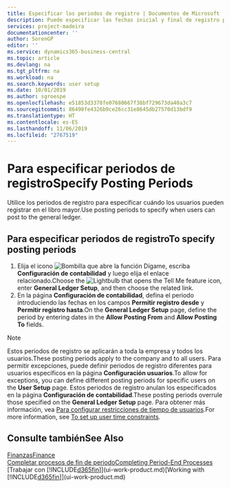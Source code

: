 ```yaml
---
title: Especificar los periodos de registro | Documentos de Microsoft
description: Puede especificar las fechas inicial y final de registro para configurar cuándo pueden los usuarios hacer registros en la contabilidad.
services: project-madeira
documentationcenter: ''
author: SorenGP
editor: ''
ms.service: dynamics365-business-central
ms.topic: article
ms.devlang: na
ms.tgt_pltfrm: na
ms.workload: na
ms.search.keywords: user setup
ms.date: 10/01/2019
ms.author: sgroespe
ms.openlocfilehash: e51853d3378fe07680667f38bf729673da40a3c7
ms.sourcegitcommit: 86498fe4326b9ce26cc31e8645db27570d13bdf9
ms.translationtype: HT
ms.contentlocale: es-ES
ms.lasthandoff: 11/06/2019
ms.locfileid: "2767519"
---
```

# <a name="specify-posting-periods"></a><span data-ttu-id="fd25a-103">Para especificar periodos de registro</span><span class="sxs-lookup"><span data-stu-id="fd25a-103">Specify Posting Periods</span></span>
<span data-ttu-id="fd25a-104">Utilice los periodos de registro para especificar cuándo los usuarios pueden registrar en el libro mayor.</span><span class="sxs-lookup"><span data-stu-id="fd25a-104">Use posting periods to specify when users can post to the general ledger.</span></span>  

## <a name="to-specify-posting-periods"></a><span data-ttu-id="fd25a-105">Para especificar periodos de registro</span><span class="sxs-lookup"><span data-stu-id="fd25a-105">To specify posting periods</span></span>
1. <span data-ttu-id="fd25a-106">Elija el icono ![Bombilla que abre la función Dígame](media/ui-search/search_small.png "Dígame qué desea hacer"), escriba **Configuración de contabilidad** y luego elija el enlace relacionado.</span><span class="sxs-lookup"><span data-stu-id="fd25a-106">Choose the ![Lightbulb that opens the Tell Me feature](media/ui-search/search_small.png "Tell me what you want to do") icon, enter **General Ledger Setup**, and then choose the related link.</span></span>  
2. <span data-ttu-id="fd25a-107">En la página **Configuración de contabilidad**, defina el periodo introduciendo las fechas en los campos **Permitir registro desde** y **Permitir registro hasta**.</span><span class="sxs-lookup"><span data-stu-id="fd25a-107">On the **General Ledger Setup** page, define the period by entering dates in the **Allow Posting From** and **Allow Posting To** fields.</span></span>  

> [!NOTE]  
>   <span data-ttu-id="fd25a-108">Estos periodos de registro se aplicarán a toda la empresa y todos los usuarios.</span><span class="sxs-lookup"><span data-stu-id="fd25a-108">These posting periods apply to the company and to all users.</span></span> <span data-ttu-id="fd25a-109">Para permitir excepciones, puede definir periodos de registro diferentes para usuarios específicos en la página **Configuración usuarios**.</span><span class="sxs-lookup"><span data-stu-id="fd25a-109">To allow for exceptions, you can define different posting periods for specific users on the **User Setup** page.</span></span> <span data-ttu-id="fd25a-110">Estos periodos de registro anulan los especificados en la página **Configuración de contabilidad**.</span><span class="sxs-lookup"><span data-stu-id="fd25a-110">These posting periods overrule those specified on the **General Ledger Setup** page.</span></span> <span data-ttu-id="fd25a-111">Para obtener más información, vea [Para configurar restricciones de tiempo de usuarios](ui-define-granular-permissions.md#to-set-up-user-time-constraints).</span><span class="sxs-lookup"><span data-stu-id="fd25a-111">For more information, see [To set up user time constraints](ui-define-granular-permissions.md#to-set-up-user-time-constraints).</span></span>

## <a name="see-also"></a><span data-ttu-id="fd25a-112">Consulte también</span><span class="sxs-lookup"><span data-stu-id="fd25a-112">See Also</span></span>
[<span data-ttu-id="fd25a-113">Finanzas</span><span class="sxs-lookup"><span data-stu-id="fd25a-113">Finance</span></span>](finance.md)  
[<span data-ttu-id="fd25a-114">Completar procesos de fin de periodo</span><span class="sxs-lookup"><span data-stu-id="fd25a-114">Completing Period-End Processes</span></span>](year-how-complete-period-end-processes.md)  
<span data-ttu-id="fd25a-115">[Trabajar con [!INCLUDE[d365fin](includes/d365fin_md.md)]](ui-work-product.md)</span><span class="sxs-lookup"><span data-stu-id="fd25a-115">[Working with [!INCLUDE[d365fin](includes/d365fin_md.md)]](ui-work-product.md)</span></span>
